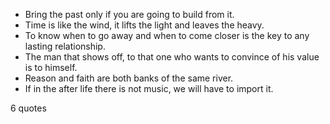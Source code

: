 - Bring the past only if you are going to build from it.
 - Time is like the wind, it lifts the light and leaves the heavy.
 - To know when to go away and when to come closer is the key to any lasting relationship.
 - The man that shows off, to that one who wants to convince of his value is to himself.
 - Reason and faith are both banks of the same river.
 - If in the after life there is not music, we will have to import it.

6 quotes